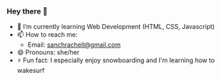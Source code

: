 ### Hey there 👋

- 🌱 I’m currently learning Web Development (HTML, CSS, Javascript)
- 📫 How to reach me: 
  - Email: sanchrachell@gmail.com
- 😄 Pronouns: she/her
- ⚡ Fun fact: I especially enjoy snowboarding and I'm learning how to wakesurf
